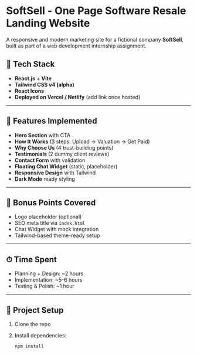 # SoftSell - One Page Software Resale Landing Website

A responsive and modern marketing site for a fictional company **SoftSell**, built as part of a web development internship assignment.

## 🚀 Tech Stack

- **React.js** + **Vite**
- **Tailwind CSS v4 (alpha)**
- **React Icons**
- **Deployed on Vercel / Netlify** (add link once hosted)

---

## 🎯 Features Implemented

- **Hero Section** with CTA
- **How It Works** (3 steps: Upload → Valuation → Get Paid)
- **Why Choose Us** (4 trust-building points)
- **Testimonials** (2 dummy client reviews)
- **Contact Form** with validation
- **Floating Chat Widget** (static, placeholder)
- **Responsive Design** with Tailwind
- **Dark Mode** ready styling

---

## 🌟 Bonus Points Covered

- Logo placeholder (optional)
- SEO meta title via `index.html`
- Chat Widget with mock integration
- Tailwind-based theme-ready setup

---

## ⏱ Time Spent

- Planning + Design: ~2 hours
- Implementation: ~5-6 hours
- Testing & Polish: ~1 hour

---

## 📂 Project Setup

1. Clone the repo
2. Install dependencies:

   ```bash
   npm install
